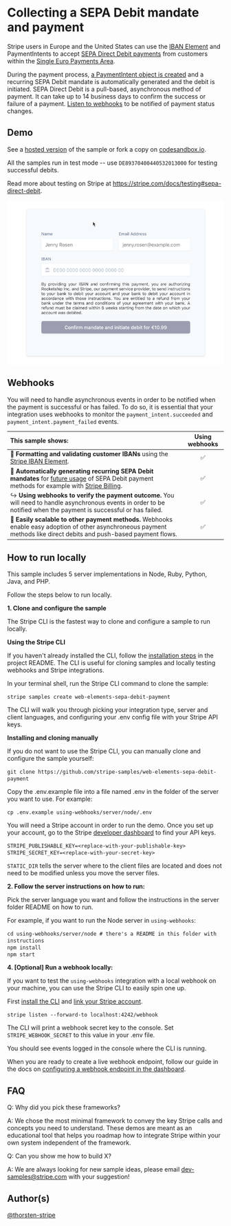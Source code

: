 # Collecting a SEPA Debit mandate and payment

Stripe users in Europe and the United States can use the [IBAN Element](https://stripe.com/docs/stripe-js/elements/iban) and PaymentIntents to accept [SEPA Direct Debit payments](https://stripe.com/docs/payments/sepa-debit) from customers within the [Single Euro Payments Area](https://en.wikipedia.org/wiki/Single_Euro_Payments_Area).

During the payment process, [a PaymentIntent object is created](https://stripe.com/docs/payments/sepa-debit#create-paymentintent) and a recurring SEPA Debit mandate is automatically generated and the debit is initiated. SEPA Direct Debit is a pull-based, asynchronous method of payment. It can take up to 14 business days to confirm the success or failure of a payment. [Listen to webhooks](https://stripe.com/docs/payments/sepa-debit#confirm-success) to be notified of payment status changes.

## Demo

See a [hosted version](https://qry5s.sse.codesandbox.io) of the sample or fork a copy on [codesandbox.io](https://codesandbox.io/s/stripe-sample-web-elements-sepa-debit-payment-qry5s).

All the samples run in test mode -- use `DE89370400440532013000` for testing successful debits.

Read more about testing on Stripe at https://stripe.com/docs/testing#sepa-direct-debit.

<img src="./web-elements-sepa-debit-payment.gif" alt="Collecting a SEPA Debit mandate and payment" align="center">

## Webhooks

You will need to handle asynchronous events in order to be notified when the payment is successful or has failed. To do so, it is essential that your integration uses webhooks to monitor the `payment_intent.succeeded` and `payment_intent.payment_failed` events.

<!-- prettier-ignore -->
| This sample shows: | Using webhooks | 
:--- | :---: 
📝 **Formatting and validating customer IBANs** using the [Stripe IBAN Element](https://stripe.com/docs/stripe-js/elements/iban). | ✅ |
🧾 **Automatically generating recurring SEPA Debit mandates** for [future usage](https://stripe.com/docs/payments/sepa-debit-setup-intents) of SEPA Debit payment methods for example with [Stripe Billing](https://stripe.com/docs/billing/subscriptions/set-up-subscription).  | ✅ |
↪️ **Using webhooks to verify the payment outcome.** You will need to handle asynchronous events in order to be notified when the payment is successful or has failed. | ✅ |
🏦 **Easily scalable to other payment methods.** Webhooks enable easy adoption of other asynchroneous payment methods like direct debits and push-based payment flows. | ✅ |

## How to run locally

This sample includes 5 server implementations in Node, Ruby, Python, Java, and PHP.

Follow the steps below to run locally.

**1. Clone and configure the sample**

The Stripe CLI is the fastest way to clone and configure a sample to run locally.

**Using the Stripe CLI**

If you haven't already installed the CLI, follow the [installation steps](https://github.com/stripe/stripe-cli#installation) in the project README. The CLI is useful for cloning samples and locally testing webhooks and Stripe integrations.

In your terminal shell, run the Stripe CLI command to clone the sample:

```
stripe samples create web-elements-sepa-debit-payment
```

The CLI will walk you through picking your integration type, server and client languages, and configuring your .env config file with your Stripe API keys.

**Installing and cloning manually**

If you do not want to use the Stripe CLI, you can manually clone and configure the sample yourself:

```
git clone https://github.com/stripe-samples/web-elements-sepa-debit-payment
```

Copy the .env.example file into a file named .env in the folder of the server you want to use. For example:

```
cp .env.example using-webhooks/server/node/.env
```

You will need a Stripe account in order to run the demo. Once you set up your account, go to the Stripe [developer dashboard](https://stripe.com/docs/development#api-keys) to find your API keys.

```
STRIPE_PUBLISHABLE_KEY=<replace-with-your-publishable-key>
STRIPE_SECRET_KEY=<replace-with-your-secret-key>
```

`STATIC_DIR` tells the server where to the client files are located and does not need to be modified unless you move the server files.

**2. Follow the server instructions on how to run:**

Pick the server language you want and follow the instructions in the server folder README on how to run.

For example, if you want to run the Node server in `using-webhooks`:

```
cd using-webhooks/server/node # there's a README in this folder with instructions
npm install
npm start
```

**4. [Optional] Run a webhook locally:**

If you want to test the `using-webhooks` integration with a local webhook on your machine, you can use the Stripe CLI to easily spin one up.

First [install the CLI](https://stripe.com/docs/stripe-cli) and [link your Stripe account](https://stripe.com/docs/stripe-cli#link-account).

```
stripe listen --forward-to localhost:4242/webhook
```

The CLI will print a webhook secret key to the console. Set `STRIPE_WEBHOOK_SECRET` to this value in your .env file.

You should see events logged in the console where the CLI is running.

When you are ready to create a live webhook endpoint, follow our guide in the docs on [configuring a webhook endpoint in the dashboard](https://stripe.com/docs/webhooks/setup#configure-webhook-settings).

## FAQ

Q: Why did you pick these frameworks?

A: We chose the most minimal framework to convey the key Stripe calls and concepts you need to understand. These demos are meant as an educational tool that helps you roadmap how to integrate Stripe within your own system independent of the framework.

Q: Can you show me how to build X?

A: We are always looking for new sample ideas, please email dev-samples@stripe.com with your suggestion!

## Author(s)

[@thorsten-stripe](https://twitter.com/thorwebdev)
